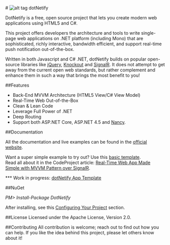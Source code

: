 #&nbsp;![alt tag](http://dotnetify.net/content/images/greendot.png) dotNetify 

DotNetify is a free, open source project that lets you create modern web applications using HTML5 and C#. 

This project offers developers the architecture and tools to write single-page web applications on .NET platform (including Mono) that are sophisticated, richly interactive, bandwidth efficient, and support real-time push notification out-of-the-box.

Written in both Javascript and C# .NET, dotNetify builds on popular open-source libraries like 
[jQuery](http://jquery.com), [Knockout](http://knockoutjs.com) and [SignalR](http://asp.net/signalr). It does not attempt to get away from the current open web standards, but rather complement and enhance them in such a way that brings the most benefit to you!

##Features

* Back-End MVVM Architecture (HTML5 View/C# View Model)
* Real-Time Web Out-of-the-Box
* Clean & Lean Code
* Leverage Full Power of .NET
* Deep Routing
* Support both ASP.NET Core, ASP.NET 4.5 and [Nancy](https://github.com/dsuryd/dotNetify-Nancy-demo).   


##Documentation

All the documentation and live examples can be found in the [official website](http://dotnetify.net).

Want a super simple example to try out?  Use this [basic template](https://github.com/dsuryd/dotNetify-example-livechart).  
Read all about it in the CodeProject article: [Real-Time Web App Made Simple with MVVM Pattern over SignalR](http://www.codeproject.com/Tips/1063346/Real-Time-Web-App-Made-Simple-with-MVVM-Pattern).

*** Work in progress: [dotNetify App Template](https://github.com/dsuryd/dotNetify-app-template)

##NuGet

*PM> Install-Package DotNetify*

After installing, see this [Configuring Your Project](http://dotnetify.net/index/Installing) section.

##License
Licensed under the Apache License, Version 2.0.

##Contributing
All contribution is welcome; reach out to find out how you can help.  If you like the idea behind this project, please let others know about it! 
